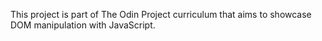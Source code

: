This project is part of The Odin Project curriculum that aims to showcase DOM manipulation with JavaScript.